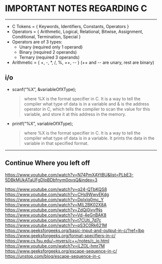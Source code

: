 # IMPORTANT NOTES REGARDING C

---

- C Tokens = { Keywords, Identifiers, Constants, Operators }
- Operators = { Arithmetic, Logical, Relational, Bitwise, Assignment, Conditional, Termination, Special }
- Operators are of 3 types:
  - Unary (required only 1 operand)
  - Binary (required 2 operands)
  - Ternary (required 3 operands)
- Arithmetic = { +, -, *, /, %, ++, -- } (++ and -- are unary, rest are binary)

## i/o

- scanf(“%X”, &variableOfXType);
  > where %X is the format specifier in C. It is a way to tell the compiler what type of data is in a variable and & is the address operator in C, which tells the compiler to scan the value for this variable, and store it at this address in the memory. 
- printf(“%X”, variableOfXType);
  > where %X is the format specifier in C. It is a way to tell the compiler what type of data is in a variable. It prints the data in the variable in that specified format.

---

## Continue Where you left off


https://www.youtube.com/watch?v=N74PmXAYtBU&list=PLbE3-5DBkMUkATaUFgDIpBDbfnym0qvsQ&index=3

https://www.youtube.com/watch?v=q24-QTbKQS8
https://www.youtube.com/watch?v=CHs9WwvEKdg
https://www.youtube.com/watch?v=DplxIq0mc_Y
https://www.youtube.com/watch?v=MIL2BK02X8A
https://www.youtube.com/watch?v=ZdQj0ivvfNs
https://www.youtube.com/watch?v=Vd-4eGnBAK8
https://www.youtube.com/watch?v=t7CUti_7d7c
https://www.youtube.com/watch?v=pS3C0Rk621M
https://www.geeksforgeeks.org/basic-input-and-output-in-c/?ref=lbp
https://www.geeksforgeeks.org/format-specifiers-in-c/
https://www.cs.fsu.edu/~myers/c++/notes/c_io.html
https://www.youtube.com/watch?v=iLZOL-hmr7M
https://www.geeksforgeeks.org/escape-sequence-in-c/
https://unstop.com/blog/escape-sequence-in-c

